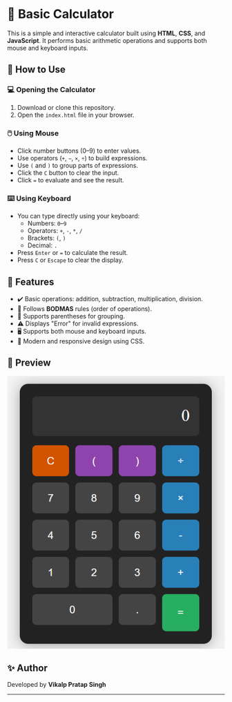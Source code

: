 # 🔢 Basic Calculator

This is a simple and interactive calculator built using **HTML**, **CSS**, and **JavaScript**. It performs basic arithmetic operations and supports both mouse and keyboard inputs.

## 🚀 How to Use

### 💻 Opening the Calculator

1. Download or clone this repository.
2. Open the `index.html` file in your browser.

### 🖱️ Using Mouse

- Click number buttons (0–9) to enter values.
- Use operators (`+`, `−`, `×`, `÷`) to build expressions.
- Use `(` and `)` to group parts of expressions.
- Click the `C` button to clear the input.
- Click `=` to evaluate and see the result.

### ⌨️ Using Keyboard

- You can type directly using your keyboard:
  - Numbers: `0`–`9`
  - Operators: `+`, `-`, `*`, `/`
  - Brackets: `(`, `)`
  - Decimal: `.`
- Press `Enter` or `=` to calculate the result.
- Press `C` or `Escape` to clear the display.

## 🧠 Features

- ✔️ Basic operations: addition, subtraction, multiplication, division.
- 🔄 Follows **BODMAS** rules (order of operations).
- 🧮 Supports parentheses for grouping.
- ⚠️ Displays "Error" for invalid expressions.
- 🖥️ Supports both mouse and keyboard inputs.
- 🎨 Modern and responsive design using CSS.


## 📸 Preview

![Calculator Screenshot](calculator.png)


## ✨ Author

Developed by **Vikalp Pratap Singh**

---

